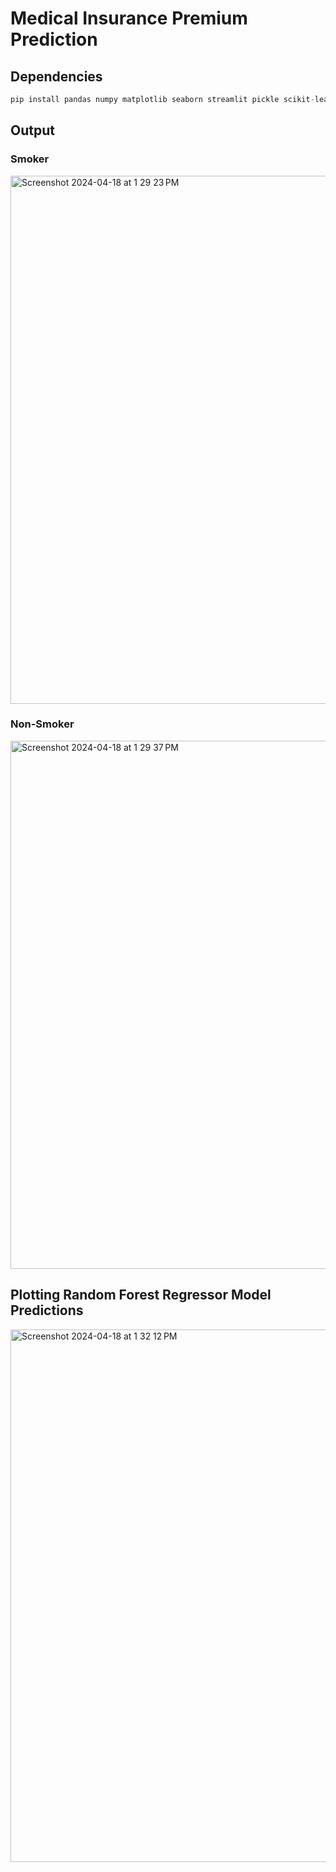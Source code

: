 # Medical Insurance Premium Prediction

## Dependencies

```python
pip install pandas numpy matplotlib seaborn streamlit pickle scikit-learn
```
## Output

### Smoker
<img width="845" alt="Screenshot 2024-04-18 at 1 29 23 PM" src="https://github.com/sameersk2k/Medical-Insurance-Premium-Prediction/assets/115322069/0029ef1f-cd9c-4c14-9edf-eaba71206fb8">

### Non-Smoker
<img width="845" alt="Screenshot 2024-04-18 at 1 29 37 PM" src="https://github.com/sameersk2k/Medical-Insurance-Premium-Prediction/assets/115322069/8b166b4a-bf1c-403b-9a92-1f901e33f835">

## Plotting Random Forest Regressor Model Predictions

<img width="852" alt="Screenshot 2024-04-18 at 1 32 12 PM" src="https://github.com/sameersk2k/Medical-Insurance-Premium-Prediction/assets/115322069/ccc0b13a-f07c-4a2b-a796-488b6968cc29">
